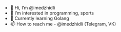 - 👋 Hi, I’m @imedzhidli
- 👀 I’m interested in programming, sports
- 🌱 Currently learning Golang
- 📫 How to reach me - @imedzhidli (Telegram, VK)
<!---
imedzhidli/imedzhidli is a ✨ special ✨ repository because its `README.md` (this file) appears on your GitHub profile.
You can click the Preview link to take a look at your changes.
--->
